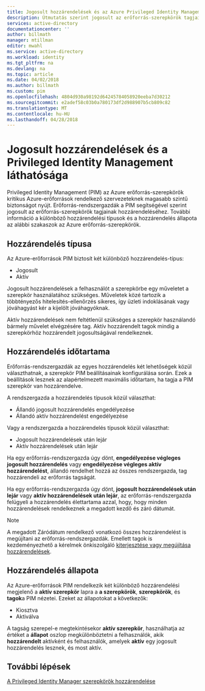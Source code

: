 ```yaml
---
title: Jogosult hozzárendelések és az Azure Privileged Identity Management a láthatósága |} Microsoft Docs
description: Útmutatás szerint jogosult az erőforrás-szerepkörök tagjainak hozzárendeléséhez a PIM használatakor.
services: active-directory
documentationcenter: ''
author: billmath
manager: mtillman
editor: mwahl
ms.service: active-directory
ms.workload: identity
ms.tgt_pltfrm: na
ms.devlang: na
ms.topic: article
ms.date: 04/02/2018
ms.author: billmath
ms.custom: pim
ms.openlocfilehash: 4804d930a98192d64245784058920eeba7d30212
ms.sourcegitcommit: e2adef58c03b0a780173df2d988907b5cb809c82
ms.translationtype: MT
ms.contentlocale: hu-HU
ms.lasthandoff: 04/28/2018
---
```

# <a name="eligible-assignments-and-resource-visibility-with-privileged-identity-management"></a>Jogosult hozzárendelések és a Privileged Identity Management láthatósága

Privileged Identity Management (PIM) az Azure erőforrás-szerepkörök kritikus Azure-erőforrások rendelkező szervezeteknek magasabb szintű biztonságot nyújt. Erőforrás-rendszergazdák a PIM segítségével szerint jogosult az erőforrás-szerepkörök tagjainak hozzárendeléséhez. További információ a különböző hozzárendelési típusok és a hozzárendelés állapota az alábbi szakaszok az Azure erőforrás-szerepkörök. 

## <a name="assignment-types"></a>Hozzárendelés típusa

Az Azure-erőforrások PIM biztosít két különböző hozzárendelés-típus:

- Jogosult
- Aktív

Jogosult hozzárendelések a felhasználót a szerepkörbe egy műveletet a szerepkör használatához szükséges. Műveletek közé tartozik a többtényezős hitelesítés-ellenőrzés sikeres, így üzleti indoklásának vagy jóváhagyást kér a kijelölt jóváhagyóknak.

Aktív hozzárendelések nem feltétlenül szükséges a szerepkör használandó bármely művelet elvégzésére tag. Aktív hozzárendelt tagok mindig a szerepkörhöz hozzárendelt jogosultságával rendelkeznek.

## <a name="assignment-duration"></a>Hozzárendelés időtartama

Erőforrás-rendszergazdák az egyes hozzárendelés két lehetőségek közül választhatnak, a szerepkör PIM beállításainak konfigurálása során. Ezek a beállítások lesznek az alapértelmezett maximális időtartam, ha tagja a PIM szerepkör van hozzárendelve. 

A rendszergazda a hozzárendelés típusok közül választhat:

- Állandó jogosult hozzárendelés engedélyezése
- Állandó aktív hozzárendelést engedélyezése

Vagy a rendszergazda a hozzárendelés típusok közül választhat:

- Jogosult hozzárendelések után lejár
- Aktív hozzárendelések után lejár

Ha egy erőforrás-rendszergazda úgy dönt, **engedélyezése végleges jogosult hozzárendelés** vagy **engedélyezése végleges aktív hozzárendelést**, állandó rendelhet hozzá az összes rendszergazda, tag hozzárendeli az erőforrás tagságát.

Ha egy erőforrás-rendszergazda úgy dönt, **jogosult hozzárendelések után lejár** vagy **aktív hozzárendelések után lejár**, az erőforrás-rendszergazda felügyeli a hozzárendelés élettartama azzal, hogy, hogy minden hozzárendelések rendelkeznek a megadott kezdő és záró dátumát.

> [!NOTE] 
> A megadott Záródátum rendelkező vonatkozó összes hozzárendelést is megújítani az erőforrás-rendszergazdák. Emellett tagok is kezdeményezhető a kérelmek önkiszolgáló [kiterjesztése vagy megújítása hozzárendelések](pim-resource-roles-renew-extend.md).


## <a name="assignment-states"></a>Hozzárendelés állapota

Az Azure-erőforrások PIM rendelkezik két különböző hozzárendelési megjelenő a **aktív szerepkör** lapra a **a szerepkörök**, **szerepkörök**, és **tagok**a PIM nézetei. Ezeket az állapotokat a következők:

- Kiosztva
- Aktiválva

A tagság szerepel-e megtekintésekor **aktív szerepkör**, használhatja az értéket a **állapot** oszlop megkülönböztetni a felhasználók, akik **hozzárendelt** aktívként és felhasználók, amelyek **aktív** egy jogosult hozzárendelés lesznek, és most aktív.

## <a name="next-steps"></a>További lépések

[A Privileged Identity Manager szerepkörök hozzárendelése](pim-resource-roles-assign-roles.md)
